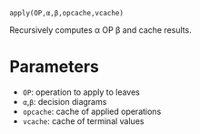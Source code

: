 ```
apply(OP,α,β,opcache,vcache)
```

Recursively computes α OP β and cache results.

# Parameters

  * `OP`: operation to apply to leaves
  * `α`,`β`: decision diagrams
  * `opcache`: cache of applied operations
  * `vcache`: cache of terminal values
